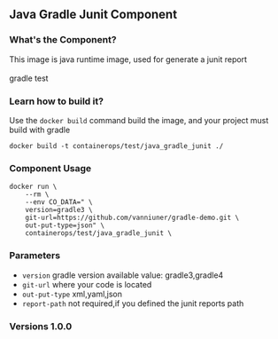 ## Java Gradle Junit Component

### What's the Component?

This image is java runtime image, used for generate a junit report
<br>
<br> gradle test
### Learn how to build it?

Use the `docker build` command build the image, and your project must build with gradle

```
docker build -t containerops/test/java_gradle_junit ./
```
### Component Usage
```
docker run \
    --rm \
    --env CO_DATA=" \
    version=gradle3 \ 
    git-url=https://github.com/vanniuner/gradle-demo.git \
    out-put-type=json" \
    containerops/test/java_gradle_junit \
```

### Parameters 
- `version` gradle version available value: gradle3,gradle4
- `git-url` where your code is located
- `out-put-type`  xml,yaml,json
- `report-path`   not required,if you defined the junit reports path
### Versions 1.0.0



